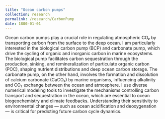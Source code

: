 ```yaml
---
title: "Ocean carbon pumps"
collection: research
permalink: /research/CarbonPump
date: 1800-01-01
---
```

Ocean carbon pumps play a crucial role in regulating atmospheric CO₂ by transporting carbon from the surface to the deep ocean. I am particularly interested in the biological carbon pump (BCP) and carbonate pump, which drive the cycling of organic and inorganic carbon in marine ecosystems. The biological pump facilitates carbon sequestration through the production, sinking, and remineralization of particulate organic carbon (POC), shaping nutrient distributions and deep ocean carbon storage. The carbonate pump, on the other hand, involves the formation and dissolution of calcium carbonate (CaCO₃) by marine organisms, influencing alkalinity and CO₂ exchange between the ocean and atmosphere. I use diverse numerical modeling tools to investigate the mechanisms controlling carbon transport and sequestration in the ocean, which are essential to ocean biogeochemistry and climate feedbacks. Understanding their sensitivity to environmental changes — such as ocean acidification and deoxygenation — is critical for predicting future carbon cycle dynamics. 

